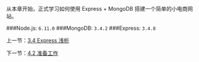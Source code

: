 从本章开始，正式学习如何使用 Express + MongoDB 搭建一个简单的小电商网站。

###Node.js: `6.11.0`
###MongoDB: `3.4.2`
###Express: `3.4.8`

上一节：[3.4 Express 浅析](https://github.com/nswbmw/N-blog/blob/master/book/3.4%20Express%20%E6%B5%85%E6%9E%90.md)

下一节：[4.2 准备工作](https://github.com/nswbmw/N-blog/blob/master/book/4.2%20%E5%87%86%E5%A4%87%E5%B7%A5%E4%BD%9C.md)